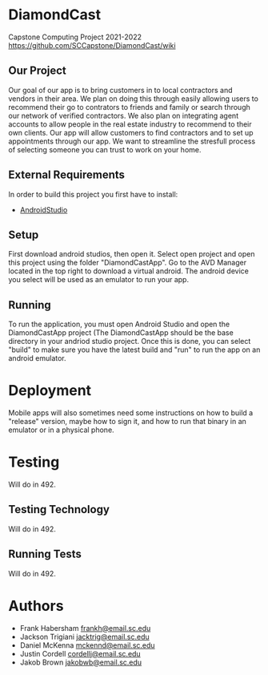 # DiamondCast
Capstone Computing Project 2021-2022
https://github.com/SCCapstone/DiamondCast/wiki

## Our Project 

Our goal of our app is to bring customers in to local contractors and vendors in their area.  We plan on doing this through easily allowing users to recommend their go to contrators to friends and family or search through our network of verified contractors.  We also plan on integrating agent accounts to allow people in the real estate industry to recommend to their own clients.  Our app will allow customers to find contractors and to set up appointments through our app.  We want to streamline the stresfull process of selecting someone you can trust to work on your home.  

## External Requirements

In order to build this project you first have to install:

* [AndroidStudio](https://developer.android.com/studio/install)


## Setup

First download android studios, then open it. Select open project and open this project using the folder "DiamondCastApp". 
Go to the AVD Manager located in the top right to download a virtual android. The android device you select will be used as an emulator to run your app.

## Running

To run the application, you must open Android Studio and open the DiamondCastApp project (The DiamondCastApp should be the base directory in your andriod studio project. Once this is done, you can select "build" to make sure you have the latest build and "run" to run the app on an android emulator.

# Deployment

Mobile apps will also sometimes need some instructions on how to build a "release" version, maybe how to sign it, and how to run that binary in an
emulator or in a physical phone.

# Testing

Will do in 492.

## Testing Technology

Will do in 492.

## Running Tests

Will do in 492.

# Authors

* Frank Habersham frankh@email.sc.edu
* Jackson Trigiani jacktrig@email.sc.edu
* Daniel McKenna mckennd@email.sc.edu
* Justin Cordell cordellj@email.sc.edu
* Jakob Brown jakobwb@email.sc.edu

